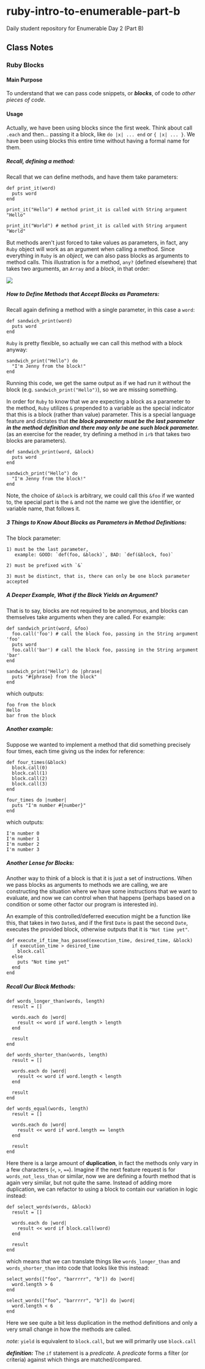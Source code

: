ruby-intro-to-enumerable-part-b
===============================

Daily student repository for Enumerable Day 2 (Part B)

## Class Notes

### Ruby Blocks

#### Main Purpose

To understand that we can pass code snippets, or **_blocks_**, of code to *other pieces of code*.

#### Usage

Actually, we have been using blocks since the first week. Think about call `.each` and then... passing it a block, like `do |x| ... end` or `{ |x| ... }`. We have been using blocks this entire time without having a formal name for them.

##### Recall, defining a method:

Recall that we can define methods, and have them take parameters:

```
def print_it(word)
  puts word
end

print_it("Hello") # method print_it is called with String argument "Hello"

print_it("World") # method print_it is called with String argument "World"
```

But methods aren't just forced to take values as parameters, in fact, any `Ruby` object will work as an argument when calling a method. Since everything in `Ruby` is an *object*, we can also pass blocks as arguments to method calls. This illustration is for a method, `any?` (defined elsewhere) that takes two arguments, an `Array` and a *block*, in that order:

![](https://s3-us-west-2.amazonaws.com/lesson-plan-images/block_argument.png)

##### How to Define Methods that Accept Blocks as Parameters:

Recall again defining a method with a single parameter, in this case a `word`:

```
def sandwich_print(word)
  puts word
end
```

`Ruby` is pretty flexible, so actually we can call this method with a block anyway:

```
sandwich_print("Hello") do
  "I'm Jenny from the block!"
end
```

Running this code, we get the same output as if we had run it without the block (e.g. `sandwich_print("Hello")`), so we are missing something.

In order for `Ruby` to know that we are expecting a block as a parameter to the method, `Ruby` utilizes `&` prepended to a variable as the special indicator that this is a block (rather than value) parameter. This is a special language feature and dictates that ***the block parameter must be the last parameter in the method definition and there may only be one such block parameter.*** (as an exercise for the reader, try defining a method in `irb` that takes two blocks are parameters).

```
def sandwich_print(word, &block)
  puts word
end

sandwich_print("Hello") do
  "I'm Jenny from the block!"
end

```

Note, the choice of `&block` is arbitrary, we could call this `&foo` if we wanted to, the special part is the `&` and not the name we give the identifier, or variable name, that follows it.


##### 3 Things to Know About Blocks as Parameters in Method Definitions:

The block parameter:

	1) must be the last parameter,
	   example: GOOD: `def(foo, &block)`, BAD: `def(&block, foo)`

	2) must be prefixed with `&`

	3) must be distinct, that is, there can only be one block parameter accepted


##### A Deeper Example, What if the Block Yields an Argument?

That is to say, blocks are not required to be anonymous, and blocks can themselves take arguments when they are called. For example:

```
def sandwich_print(word, &foo)
  foo.call('foo') # call the block foo, passing in the String argument 'foo'
  puts word
  foo.call('bar') # call the block foo, passing in the String argument 'bar'
end

sandwich_print("Hello") do |phrase|
  puts "#{phrase} from the block"
end
```
which outputs:

```
foo from the block
Hello
bar from the block
```

##### Another example:

Suppose we wanted to implement a method that did something precisely four times, each time giving us the index for reference:

```
def four_times(&block)
  block.call(0)
  block.call(1)
  block.call(2)
  block.call(3)
end

four_times do |number|
  puts "I'm number #{number}"
end
```
which outputs:

```
I'm number 0
I'm number 1
I'm number 2
I'm number 3
```

##### Another Lense for Blocks:


Another way to think of a block is that it is just a set of instructions. When we pass blocks as arguments to methods we are calling, we are constructing the situation where we have some instructions that we want to evaluate, and now we can control when that happens (perhaps based on a condition or some other factor our program is interested in).

An example of this controlled/deferred execution might be a function like this, that takes in two `Date`s, and if the first `Date` is past the second `Date`, executes the provided block, otherwise outputs that it is `"Not time yet"`.

```
def execute_if_time_has_passed(execution_time, desired_time, &block)
  if execution_time > desired_time
  	block.call 
  else
    puts "Not time yet"
  end
end
``` 

##### Recall Our Block Methods:

```
def words_longer_than(words, length)
  result = []

  words.each do |word|
    result << word if word.length > length
  end
  
  result
end

def words_shorter_than(words, length)
  result = []

  words.each do |word|
    result << word if word.length < length
  end
  
  result
end

def words_equal(words, length)
  result = []

  words.each do |word|
    result << word if word.length == length
  end
  
  result
end
```

Here there is a large amount of **duplication**, in fact the methods only vary in a few characters (`<`, `>`, `==`). Imagine if the next feature request is for `words_not_less_than` or similar, now we are defining a fourth method that is again very similar, but not quite the same. Instead of adding more duplication, we can refactor to using a block to contain our variation in logic instead:

```
def select_words(words, &block)
  result = []

  words.each do |word|
    result << word if block.call(word)
  end
  
  result
end
```

which means that we can translate things like `words_longer_than` and `words_shorter_than` into code that looks like this instead:

```
select_words(["foo", "barrrrr", "b"]) do |word|
  word.length > 6
end

select_words(["foo", "barrrrr", "b"]) do |word|
  word.length < 6
end
```

Here we see quite a bit less duplication in the method definitions and only a very small change in how the methods are called.

*note:* `yield` is equivalent to `block.call`, but we will primarily use `block.call`

***definition:*** The `if` statement is a *predicate*. A *predicate* forms a filter (or criteria) against which things are matched/compared.